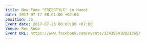 ```yaml
---
title: New Fame "FREESTYLE" in Hanoi
date: 2017-07-17 08:01:00 +07:00
position: 36
Event date: 2017-07-23 00:00:00 +07:00
Venue: Rec Room
Event URL: https://www.facebook.com/events/324355418021355/
---
```


